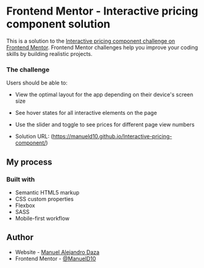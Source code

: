 # Frontend Mentor - Interactive pricing component solution

This is a solution to the [Interactive pricing component challenge on Frontend Mentor](https://www.frontendmentor.io/challenges/interactive-pricing-component-t0m8PIyY8). Frontend Mentor challenges help you improve your coding skills by building realistic projects. 


### The challenge

Users should be able to:

- View the optimal layout for the app depending on their device's screen size
- See hover states for all interactive elements on the page
- Use the slider and toggle to see prices for different page view numbers


- Solution URL: (https://manueld10.github.io/Interactive-pricing-component/)

## My process

### Built with

- Semantic HTML5 markup
- CSS custom properties
- Flexbox
- SASS 
- Mobile-first workflow

## Author

- Website - [Manuel Alejandro Daza](https://www.manueldaza.com)
- Frontend Mentor - [@ManuelD10](https://www.frontendmentor.io/profile/ManuelD10)

